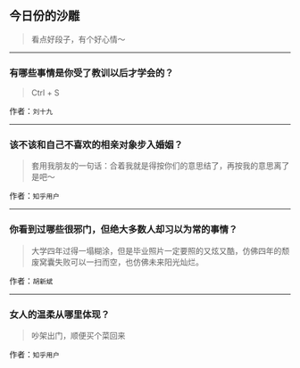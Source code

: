 ## 今日份的沙雕

> 看点好段子，有个好心情～


 
---

### 有哪些事情是你受了教训以后才学会的？

> Ctrl + S


作者：`刘十九`

---

### 该不该和自己不喜欢的相亲对象步入婚姻？

> 套用我朋友的一句话：合着我就是得按你们的意思结了，再按我的意思离了是吧～


作者：`知乎用户`

---

### 你看到过哪些很邪门，但绝大多数人却习以为常的事情？

> 大学四年过得一塌糊涂，但是毕业照片一定要照的又炫又酷，仿佛四年的颓废窝囊失败可以一扫而空，也仿佛未来阳光灿烂。


作者：`胡新斌`

---

### 女人的温柔从哪里体现？

> 吵架出门，顺便买个菜回来


作者：`知乎用户`